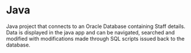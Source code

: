 # Java

Java project that connects to an Oracle Database containing Staff details. Data is displayed in the java app and can be navigated, searched and modified with modifications made through SQL scripts issued back to the database.
